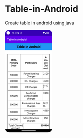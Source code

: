 # Table-in-Android
Create table in android using java

 <img src="/images/ss_one.png" alt="UI Design" style="width: 30%; height: auto;">
